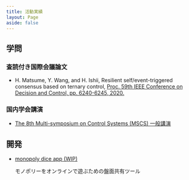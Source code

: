 ```yaml
---
title: 活動実績
layout: Page
aside: false
---
```


## 学問

### 査読付き国際会議論文

- H. Matsume, Y. Wang, and H. Ishii, Resilient self/event-triggered consensus based on ternary control, [Proc. 59th IEEE Conference on Decision and Control, pp. 6240-6245, 2020.](https://ieeexplore.ieee.org/document/9304448)

### 国内学会講演

- [The 8th Multi-symposium on Control Systems (MSCS) 一般講演](http://mscs2021.sice-ctrl.jp/)

## 開発

- [monopoly dice app (WIP)](https://mnpl-app.mat2.net/)
  
  モノポリーをオンラインで遊ぶための盤面共有ツール
